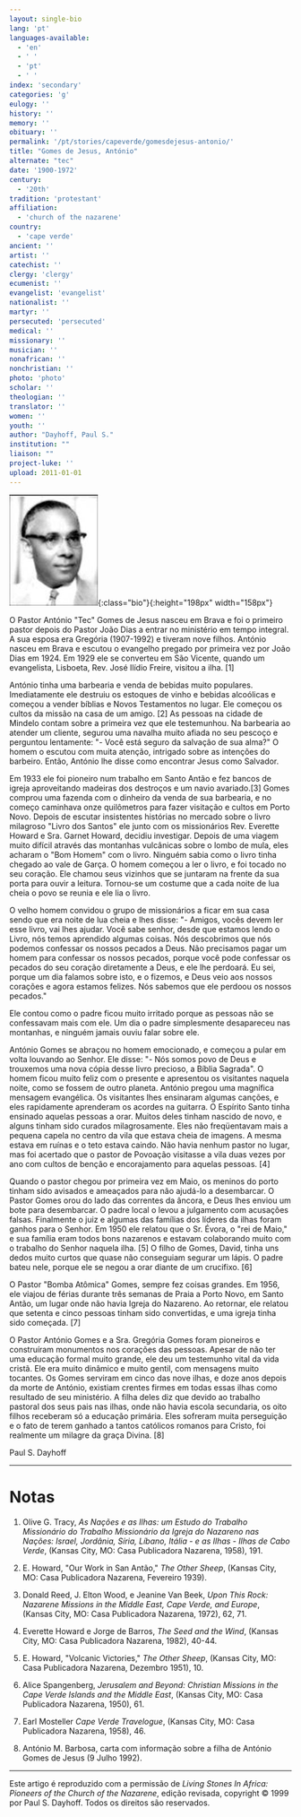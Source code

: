 ```yaml
---
layout: single-bio
lang: 'pt'
languages-available:
  - 'en'
  - ' '
  - 'pt'
  - ' '
index: 'secondary'
categories: 'g'
eulogy: ''
history: ''
memory: ''
obituary: ''
permalink: '/pt/stories/capeverde/gomesdejesus-antonio/'
title: "Gomes de Jesus, António"
alternate: "tec"
date: '1900-1972'
century:
  - '20th'
tradition: 'protestant'
affiliation:
  - 'church of the nazarene'
country:
  - 'cape verde'
ancient: ''
artist: ''
catechist: ''
clergy: 'clergy'
ecumenist: ''
evangelist: 'evangelist'
nationalist: ''
martyr: ''
persecuted: 'persecuted'
medical: ''
missionary: ''
musician: ''
nonafrican: ''
nonchristian: ''
photo: 'photo'
scholar: ''
theologian: ''
translator: ''
women: ''
youth: ''
author: "Dayhoff, Paul S."
institution: ""
liaison: ""
project-luke: ''
upload: 2011-01-01
---
```


![Antonio Gomes de Jesus](/images/bio-pics/capeverde/gomesdejesus-antonio/gomesdejesus_antonio.jpg){:class="bio"}{:height="198px" width="158px"}

O Pastor António "Tec" Gomes de Jesus nasceu em Brava e foi o primeiro pastor depois do Pastor João Dias a entrar no ministério em tempo integral. A sua esposa era Gregória (1907-1992) e tiveram nove filhos. António nasceu em Brava e escutou o evangelho pregado por primeira vez por João Dias em 1924. Em 1929 ele se converteu em São Vicente, quando um evangelista, Lisboeta, Rev. José Ilídio Freire, visitou a ilha. [1]

António tinha uma barbearia e venda de bebidas muito populares. Imediatamente ele destruiu os estoques de vinho e bebidas alcoólicas e começou a vender bíblias e Novos Testamentos no lugar.  Ele começou os cultos da missão na casa de um amigo. [2] As pessoas na cidade de Mindelo contam sobre a primeira vez que ele testemunhou. Na barbearia ao atender um cliente, segurou uma navalha muito afiada no seu pescoço e perguntou lentamente: "- Você está seguro da salvação de sua alma?" O homem o escutou com muita atenção, intrigado sobre as intenções do barbeiro. Então, António lhe disse como encontrar Jesus como Salvador.

Em 1933 ele foi pioneiro num trabalho em  Santo Antão e fez bancos de igreja aproveitando madeiras dos destroços e um navio avariado.[3] Gomes comprou uma fazenda com o dinheiro da venda de sua barbearia, e no começo caminhava onze quilômetros para fazer visitação e cultos em Porto Novo. Depois de escutar insistentes histórias no mercado sobre o livro milagroso "Livro dos Santos" ele junto com os missionários Rev. Everette Howard e Sra. Garnet Howard, decidiu investigar. Depois de uma viagem muito difícil através das montanhas vulcânicas sobre o lombo de mula, eles acharam o "Bom Homem" com o livro. Ninguém sabia como o livro tinha chegado ao vale de Garça. O homem começou a ler o livro, e foi tocado no seu coração. Ele chamou seus vizinhos que se juntaram na frente da sua porta para ouvir a leitura. Tornou-se um costume que a cada noite de lua cheia o povo se reunia e ele lia o livro.

O velho homem convidou o grupo de missionários a ficar em sua casa sendo que era noite de lua cheia e lhes disse: "- Amigos, vocês devem ler esse livro, vai lhes ajudar. Você sabe senhor, desde que estamos lendo o Livro, nós temos aprendido algumas coisas. Nós descobrimos que nós podemos confessar os nossos pecados a Deus. Não precisamos pagar um homem para confessar os nossos pecados, porque você pode confessar os pecados do seu coração diretamente a Deus, e ele lhe perdoará. Eu sei, porque um dia falamos sobre isto, e o fizemos, e Deus veio aos nossos corações e agora estamos felizes. Nós sabemos que ele perdoou os nossos pecados."

Ele contou como o padre ficou muito irritado porque as pessoas não se confessavam mais com ele. Um dia o padre simplesmente desapareceu nas montanhas, e ninguém jamais ouviu falar sobre ele.

António Gomes se abraçou no homem emocionado, e começou a pular em volta louvando ao Senhor. Ele disse: "- Nós somos povo de Deus e trouxemos uma nova cópia desse livro precioso, a Bíblia Sagrada". O homem ficou muito feliz com o presente e apresentou os visitantes naquela noite, como se fossem de outro planeta. António pregou uma magnífica mensagem evangélica. Os visitantes lhes ensinaram algumas canções, e eles rapidamente aprenderam os acordes na guitarra. O Espírito Santo tinha ensinado aquelas pessoas a orar. Muitos deles tinham nascido de novo, e alguns tinham sido curados milagrosamente. Eles não freqüentavam mais a pequena capela no centro da vila que estava cheia de imagens. A mesma estava em ruínas e o teto estava caindo. Não havia nenhum pastor no lugar, mas foi acertado que o pastor de Povoação visitasse a vila duas vezes por ano com cultos de benção e encorajamento para aquelas pessoas. [4]

Quando o pastor chegou por primeira vez em Maio, os meninos do porto tinham sido avisados e ameaçados para não ajudá-lo a desembarcar. O Pastor Gomes orou do lado das correntes da âncora, e Deus lhes enviou um bote para desembarcar. O padre local o levou a julgamento com acusações falsas. Finalmente o juiz e algumas das famílias dos líderes da ilhas foram ganhos para o Senhor. Em 1950 ele relatou que o Sr. Évora, o "rei de Maio," e sua família eram todos bons nazarenos e estavam colaborando muito com o trabalho do Senhor naquela ilha. [5] O filho de Gomes, David, tinha uns dedos muito curtos que quase não conseguiam segurar um lápis. O padre bateu nele, porque ele se negou a orar diante de um crucifixo. [6]

O Pastor "Bomba Atômica" Gomes, sempre fez coisas grandes. Em 1956, ele viajou de férias durante três semanas de Praia a Porto Novo, em Santo Antão, um lugar onde não havia Igreja do Nazareno. Ao retornar, ele relatou que setenta e cinco pessoas tinham sido convertidas, e uma igreja tinha sido começada. [7]

O Pastor António Gomes e a Sra. Gregória Gomes foram pioneiros e construíram monumentos nos corações das pessoas. Apesar de não ter uma educação formal muito grande, ele deu um testemunho vital da vida cristã. Ele era muito dinâmico e muito gentil, com mensagens muito tocantes. Os Gomes serviram em cinco das nove ilhas, e doze anos depois da morte de António, existiam crentes firmes em todas essas ilhas como resultado de seu ministério. A filha deles diz que devido ao trabalho pastoral dos seus pais nas ilhas, onde não havia escola secundaria, os oito filhos receberam só a educação primária. Eles sofreram muita perseguição e o fato de terem ganhado a tantos católicos romanos para Cristo, foi realmente um milagre da graça Divina. [8]

Paul S. Dayhoff

---

# Notas

1. Olive G. Tracy, *As Nações e as Ilhas: um Estudo do Trabalho Missionário do Trabalho Missionário da Igreja do Nazareno nas Nações: Israel, Jordânia, Síria, Líbano, Itália - e as Ilhas - Ilhas de Cabo Verde*, (Kansas City, MO: Casa Publicadora Nazarena, 1958), 191.

2. E. Howard, "Our Work in San Antão," *The Other Sheep*, (Kansas City, MO: Casa Publicadora Nazarena, Fevereiro 1939).

3. Donald Reed, J. Elton Wood, e Jeanine Van Beek, *Upon This Rock: Nazarene Missions in the Middle East, Cape Verde, and Europe*, (Kansas City, MO: Casa Publicadora Nazarena, 1972), 62, 71.

4. Everette Howard e Jorge de Barros, *The Seed and the Wind*, (Kansas City, MO: Casa Publicadora Nazarena, 1982), 40-44.

5. E. Howard, "Volcanic Victories," *The Other Sheep*, (Kansas City, MO: Casa Publicadora Nazarena, Dezembro 1951), 10.

6. Alice Spangenberg, *Jerusalem and Beyond: Christian Missions in the Cape Verde Islands and the Middle East*, (Kansas City, MO: Casa Publicadora Nazarena, 1950), 61.

7. Earl Mosteller  *Cape Verde Travelogue*, (Kansas City, MO: Casa Publicadora Nazarena, 1958), 46.

8. António M. Barbosa, carta com informação sobre a filha de António Gomes de Jesus (9 Julho 1992).

---

Este artigo é reproduzido com a permissão de *Living Stones In Africa: Pioneers of the Church of the Nazarene*, edição revisada, copyright © 1999 por Paul S. Dayhoff. Todos os direitos são reservados.
